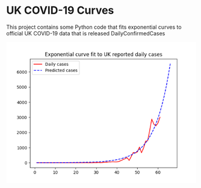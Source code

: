 # UK COVID-19 Curves

This project contains some Python code that fits exponential curves to
official UK COVID-19 data that is released DailyConfirmedCases

![Graph of actual cases and exponential curve](cases.png)
